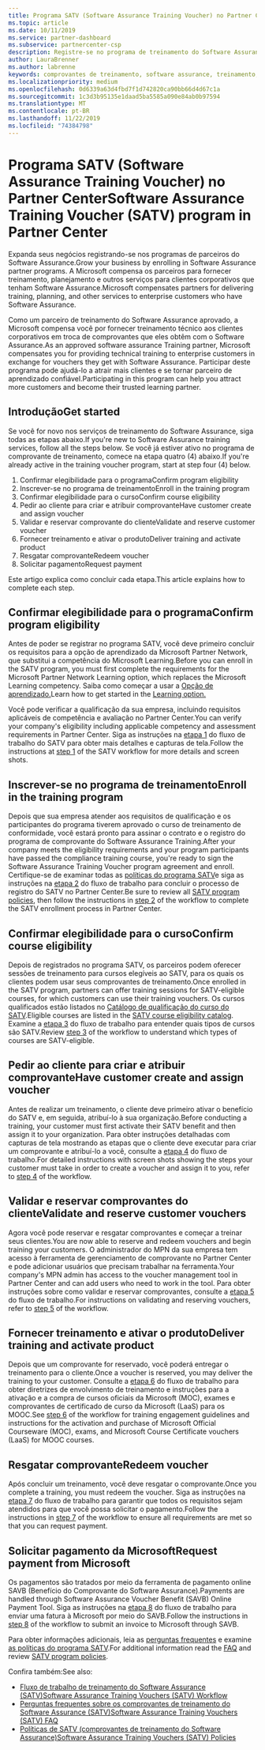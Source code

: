 ```yaml
---
title: Programa SATV (Software Assurance Training Voucher) no Partner Center | Partner Center
ms.topic: article
ms.date: 10/11/2019
ms.service: partner-dashboard
ms.subservice: partnercenter-csp
description: Registre-se no programa de treinamento do Software Assurance
author: LauraBrenner
ms.author: labrenne
keywords: comprovantes de treinamento, software assurance, treinamento, inscrição no SATV, SATV
ms.localizationpriority: medium
ms.openlocfilehash: 0d6339a63d4fbd7f1d742820ca90bb66d4d67c1a
ms.sourcegitcommit: 1c3d3b95135e1daad5ba5585a090e84ab0b97594
ms.translationtype: MT
ms.contentlocale: pt-BR
ms.lasthandoff: 11/22/2019
ms.locfileid: "74384798"
---
```

# <a name="software-assurance-training-voucher-satv-program-in-partner-center"></a><span data-ttu-id="31ab2-104">Programa SATV (Software Assurance Training Voucher) no Partner Center</span><span class="sxs-lookup"><span data-stu-id="31ab2-104">Software Assurance Training Voucher (SATV) program in Partner Center</span></span>

<span data-ttu-id="31ab2-105">Expanda seus negócios registrando-se nos programas de parceiros do Software Assurance.</span><span class="sxs-lookup"><span data-stu-id="31ab2-105">Grow your business by enrolling in Software Assurance partner programs.</span></span> <span data-ttu-id="31ab2-106">A Microsoft compensa os parceiros para fornecer treinamento, planejamento e outros serviços para clientes corporativos que tenham Software Assurance.</span><span class="sxs-lookup"><span data-stu-id="31ab2-106">Microsoft compensates partners for delivering training, planning, and other services to enterprise customers who have Software Assurance.</span></span> 

<span data-ttu-id="31ab2-107">Como um parceiro de treinamento do Software Assurance aprovado, a Microsoft compensa você por fornecer treinamento técnico aos clientes corporativos em troca de comprovantes que eles obtêm com o Software Assurance.</span><span class="sxs-lookup"><span data-stu-id="31ab2-107">As an approved software assurance Training partner, Microsoft compensates you for providing technical training to enterprise customers in exchange for vouchers they get with Software Assurance.</span></span> <span data-ttu-id="31ab2-108">Participar deste programa pode ajudá-lo a atrair mais clientes e se tornar parceiro de aprendizado confiável.</span><span class="sxs-lookup"><span data-stu-id="31ab2-108">Participating in this program can help you attract more customers and become their trusted learning partner.</span></span>

## <a name="get-started"></a><span data-ttu-id="31ab2-109">Introdução</span><span class="sxs-lookup"><span data-stu-id="31ab2-109">Get started</span></span>

<span data-ttu-id="31ab2-110">Se você for novo nos serviços de treinamento do Software Assurance, siga todas as etapas abaixo.</span><span class="sxs-lookup"><span data-stu-id="31ab2-110">If you're new to Software Assurance training services, follow all the steps below.</span></span> <span data-ttu-id="31ab2-111">Se você já estiver ativo no programa de comprovante de treinamento, comece na etapa quatro (4) abaixo.</span><span class="sxs-lookup"><span data-stu-id="31ab2-111">If you're already active in the training voucher program, start at step four (4) below.</span></span> 

1. <span data-ttu-id="31ab2-112">Confirmar elegibilidade para o programa</span><span class="sxs-lookup"><span data-stu-id="31ab2-112">Confirm program eligibility</span></span>
2. <span data-ttu-id="31ab2-113">Inscrever-se no programa de treinamento</span><span class="sxs-lookup"><span data-stu-id="31ab2-113">Enroll in the training program</span></span>
3. <span data-ttu-id="31ab2-114">Confirmar elegibilidade para o curso</span><span class="sxs-lookup"><span data-stu-id="31ab2-114">Confirm course eligibility</span></span>
4. <span data-ttu-id="31ab2-115">Pedir ao cliente para criar e atribuir comprovante</span><span class="sxs-lookup"><span data-stu-id="31ab2-115">Have customer create and assign voucher</span></span>
5. <span data-ttu-id="31ab2-116">Validar e reservar comprovante do cliente</span><span class="sxs-lookup"><span data-stu-id="31ab2-116">Validate and reserve customer voucher</span></span>
6. <span data-ttu-id="31ab2-117">Fornecer treinamento e ativar o produto</span><span class="sxs-lookup"><span data-stu-id="31ab2-117">Deliver training and activate product</span></span>
7. <span data-ttu-id="31ab2-118">Resgatar comprovante</span><span class="sxs-lookup"><span data-stu-id="31ab2-118">Redeem voucher</span></span>
8. <span data-ttu-id="31ab2-119">Solicitar pagamento</span><span class="sxs-lookup"><span data-stu-id="31ab2-119">Request payment</span></span>

<span data-ttu-id="31ab2-120">Este artigo explica como concluir cada etapa.</span><span class="sxs-lookup"><span data-stu-id="31ab2-120">This article explains how to complete each step.</span></span>

## <a name="confirm-program-eligibility"></a><span data-ttu-id="31ab2-121">Confirmar elegibilidade para o programa</span><span class="sxs-lookup"><span data-stu-id="31ab2-121">Confirm program eligibility</span></span>

<span data-ttu-id="31ab2-122">Antes de poder se registrar no programa SATV, você deve primeiro concluir os requisitos para a opção de aprendizado da Microsoft Partner Network, que substitui a competência do Microsoft Learning.</span><span class="sxs-lookup"><span data-stu-id="31ab2-122">Before you can enroll in the SATV program, you must first complete the requirements for the Microsoft Partner Network Learning option, which replaces the Microsoft Learning competency.</span></span> <span data-ttu-id="31ab2-123">Saiba como começar a usar a [Opção de aprendizado.](https://partner.microsoft.com/membership/learning-partners)</span><span class="sxs-lookup"><span data-stu-id="31ab2-123">Learn how to get started in the [Learning option.](https://partner.microsoft.com/membership/learning-partners)</span></span>

<span data-ttu-id="31ab2-124">Você pode verificar a qualificação da sua empresa, incluindo requisitos aplicáveis de competência e avaliação no Partner Center.</span><span class="sxs-lookup"><span data-stu-id="31ab2-124">You can verify your company's eligibility including applicable competency and assessment requirements in Partner Center.</span></span> <span data-ttu-id="31ab2-125">Siga as instruções na [etapa 1](https://query.prod.cms.rt.microsoft.com/cms/api/am/binary/RE3krfK) do fluxo de trabalho do SATV para obter mais detalhes e capturas de tela.</span><span class="sxs-lookup"><span data-stu-id="31ab2-125">Follow the instructions at [step 1](https://query.prod.cms.rt.microsoft.com/cms/api/am/binary/RE3krfK) of the SATV workflow for more details and screen shots.</span></span>

## <a name="enroll-in-the-training-program"></a><span data-ttu-id="31ab2-126">Inscrever-se no programa de treinamento</span><span class="sxs-lookup"><span data-stu-id="31ab2-126">Enroll in the training program</span></span>

<span data-ttu-id="31ab2-127">Depois que sua empresa atender aos requisitos de qualificação e os participantes do programa tiverem aprovado o curso de treinamento de conformidade, você estará pronto para assinar o contrato e o registro do programa de comprovante do Software Assurance Training.</span><span class="sxs-lookup"><span data-stu-id="31ab2-127">After your company meets the eligibility requirements and your program participants have passed the compliance training course, you're ready to sign the Software Assurance Training Voucher program agreement and enroll.</span></span> <span data-ttu-id="31ab2-128">Certifique-se de examinar todas as [políticas do programa SATV](https://query.prod.cms.rt.microsoft.com/cms/api/am/binary/RE3koEP)e siga as instruções na [etapa 2](https://query.prod.cms.rt.microsoft.com/cms/api/am/binary/RE3krfK) do fluxo de trabalho para concluir o processo de registro do SATV no Partner Center.</span><span class="sxs-lookup"><span data-stu-id="31ab2-128">Be sure to review all [SATV program policies](https://query.prod.cms.rt.microsoft.com/cms/api/am/binary/RE3koEP), then follow the instructions in [step 2](https://query.prod.cms.rt.microsoft.com/cms/api/am/binary/RE3krfK) of the workflow to complete the SATV enrollment process in Partner Center.</span></span>   


## <a name="confirm-course-eligibility"></a><span data-ttu-id="31ab2-129">Confirmar elegibilidade para o curso</span><span class="sxs-lookup"><span data-stu-id="31ab2-129">Confirm course eligibility</span></span>
<span data-ttu-id="31ab2-130">Depois de registrados no programa SATV, os parceiros podem oferecer sessões de treinamento para cursos elegíveis ao SATV, para os quais os clientes podem usar seus comprovantes de treinamento.</span><span class="sxs-lookup"><span data-stu-id="31ab2-130">Once enrolled in the SATV program, partners can offer training sessions for SATV-eligible courses, for which customers can use their training vouchers.</span></span> <span data-ttu-id="31ab2-131">Os cursos qualificados estão listados no [Catálogo de qualificação do curso do SATV](https://savl-catalog.microsoft.com/).</span><span class="sxs-lookup"><span data-stu-id="31ab2-131">Eligible courses are listed in the [SATV course eligibility catalog](https://savl-catalog.microsoft.com/).</span></span> <span data-ttu-id="31ab2-132">Examine a [etapa 3](https://query.prod.cms.rt.microsoft.com/cms/api/am/binary/RE3krfK) do fluxo de trabalho para entender quais tipos de cursos são SATV.</span><span class="sxs-lookup"><span data-stu-id="31ab2-132">Review [step 3](https://query.prod.cms.rt.microsoft.com/cms/api/am/binary/RE3krfK) of the workflow to understand which types of courses are SATV-eligible.</span></span>

## <a name="have-customer-create-and-assign-voucher"></a><span data-ttu-id="31ab2-133">Pedir ao cliente para criar e atribuir comprovante</span><span class="sxs-lookup"><span data-stu-id="31ab2-133">Have customer create and assign voucher</span></span>

<span data-ttu-id="31ab2-134">Antes de realizar um treinamento, o cliente deve primeiro ativar o benefício do SATV e, em seguida, atribuí-lo à sua organização.</span><span class="sxs-lookup"><span data-stu-id="31ab2-134">Before conducting a training, your customer must first activate their SATV benefit and then assign it to your organization.</span></span> <span data-ttu-id="31ab2-135">Para obter instruções detalhadas com capturas de tela mostrando as etapas que o cliente deve executar para criar um comprovante e atribuí-lo a você, consulte a [etapa 4](https://query.prod.cms.rt.microsoft.com/cms/api/am/binary/RE3krfK) do fluxo de trabalho.</span><span class="sxs-lookup"><span data-stu-id="31ab2-135">For detailed instructions with screen shots showing the steps your customer must take in order to create a voucher and assign it to you, refer to [step 4](https://query.prod.cms.rt.microsoft.com/cms/api/am/binary/RE3krfK) of the workflow.</span></span>

## <a name="validate-and-reserve-customer-vouchers"></a><span data-ttu-id="31ab2-136">Validar e reservar comprovantes do cliente</span><span class="sxs-lookup"><span data-stu-id="31ab2-136">Validate and reserve customer vouchers</span></span>

<span data-ttu-id="31ab2-137">Agora você pode reservar e resgatar comprovantes e começar a treinar seus clientes.</span><span class="sxs-lookup"><span data-stu-id="31ab2-137">You are now able to reserve and redeem vouchers and begin training your customers.</span></span> <span data-ttu-id="31ab2-138">O administrador do MPN da sua empresa tem acesso à ferramenta de gerenciamento de comprovante no Partner Center e pode adicionar usuários que precisam trabalhar na ferramenta.</span><span class="sxs-lookup"><span data-stu-id="31ab2-138">Your company's MPN admin has access to the voucher management tool in Partner Center and can add users who need to work in the tool.</span></span> <span data-ttu-id="31ab2-139">Para obter instruções sobre como validar e reservar comprovantes, consulte a [etapa 5](https://query.prod.cms.rt.microsoft.com/cms/api/am/binary/RE3krfK) do fluxo de trabalho.</span><span class="sxs-lookup"><span data-stu-id="31ab2-139">For instructions on validating and reserving vouchers, refer to [step 5](https://query.prod.cms.rt.microsoft.com/cms/api/am/binary/RE3krfK) of the workflow.</span></span>

## <a name="deliver-training-and-activate-product"></a><span data-ttu-id="31ab2-140">Fornecer treinamento e ativar o produto</span><span class="sxs-lookup"><span data-stu-id="31ab2-140">Deliver training and activate product</span></span>

<span data-ttu-id="31ab2-141">Depois que um comprovante for reservado, você poderá entregar o treinamento para o cliente.</span><span class="sxs-lookup"><span data-stu-id="31ab2-141">Once a voucher is reserved, you may deliver the training to your customer.</span></span> <span data-ttu-id="31ab2-142">Consulte a [etapa 6](https://query.prod.cms.rt.microsoft.com/cms/api/am/binary/RE3krfK) do fluxo de trabalho para obter diretrizes de envolvimento de treinamento e instruções para a ativação e a compra de cursos oficiais da Microsoft (MOC), exames e comprovantes de certificado de curso da Microsoft (LaaS) para os MOOC.</span><span class="sxs-lookup"><span data-stu-id="31ab2-142">See [step 6](https://query.prod.cms.rt.microsoft.com/cms/api/am/binary/RE3krfK) of the workflow for training engagement guidelines and instructions for the activation and purchase of Microsoft Official Courseware (MOC), exams, and Microsoft Course Certificate vouchers (LaaS) for MOOC courses.</span></span>

## <a name="redeem-voucher"></a><span data-ttu-id="31ab2-143">Resgatar comprovante</span><span class="sxs-lookup"><span data-stu-id="31ab2-143">Redeem voucher</span></span>

<span data-ttu-id="31ab2-144">Após concluir um treinamento, você deve resgatar o comprovante.</span><span class="sxs-lookup"><span data-stu-id="31ab2-144">Once you complete a training, you must redeem the voucher.</span></span> <span data-ttu-id="31ab2-145">Siga as instruções na [etapa 7](https://query.prod.cms.rt.microsoft.com/cms/api/am/binary/RE3krfK) do fluxo de trabalho para garantir que todos os requisitos sejam atendidos para que você possa solicitar o pagamento.</span><span class="sxs-lookup"><span data-stu-id="31ab2-145">Follow the instructions in [step 7](https://query.prod.cms.rt.microsoft.com/cms/api/am/binary/RE3krfK) of the workflow to ensure all requirements are met so that you can request payment.</span></span> 


## <a name="request-payment-from-microsoft"></a><span data-ttu-id="31ab2-146">Solicitar pagamento da Microsoft</span><span class="sxs-lookup"><span data-stu-id="31ab2-146">Request payment from Microsoft</span></span>

<span data-ttu-id="31ab2-147">Os pagamentos são tratados por meio da ferramenta de pagamento online SAVB (Benefício do Comprovante do Software Assurance).</span><span class="sxs-lookup"><span data-stu-id="31ab2-147">Payments are handled through Software Assurance Voucher Benefit (SAVB) Online Payment Tool.</span></span> <span data-ttu-id="31ab2-148">Siga as instruções na [etapa 8](https://query.prod.cms.rt.microsoft.com/cms/api/am/binary/RE3krfK) do fluxo de trabalho para enviar uma fatura à Microsoft por meio do SAVB.</span><span class="sxs-lookup"><span data-stu-id="31ab2-148">Follow the instructions in [step 8](https://query.prod.cms.rt.microsoft.com/cms/api/am/binary/RE3krfK) of the workflow to submit an invoice to Microsoft through SAVB.</span></span> 

<span data-ttu-id="31ab2-149">Para obter informações adicionais, leia as [perguntas frequentes](https://query.prod.cms.rt.microsoft.com/cms/api/am/binary/RE3kz5o) e examine [as políticas do programa SATV](https://query.prod.cms.rt.microsoft.com/cms/api/am/binary/RE3koEP).</span><span class="sxs-lookup"><span data-stu-id="31ab2-149">For additional information read the [FAQ](https://query.prod.cms.rt.microsoft.com/cms/api/am/binary/RE3kz5o) and review [SATV program policies](https://query.prod.cms.rt.microsoft.com/cms/api/am/binary/RE3koEP).</span></span>

<span data-ttu-id="31ab2-150">Confira também:</span><span class="sxs-lookup"><span data-stu-id="31ab2-150">See also:</span></span>

- [<span data-ttu-id="31ab2-151">Fluxo de trabalho de treinamento do Software Assurance (SATV)</span><span class="sxs-lookup"><span data-stu-id="31ab2-151">Software Assurance Training Vouchers (SATV) Workflow</span></span>](https://query.prod.cms.rt.microsoft.com/cms/api/am/binary/RE3krfK)
- [<span data-ttu-id="31ab2-152">Perguntas frequentes sobre os comprovantes de treinamento do Software Assurance (SATV)</span><span class="sxs-lookup"><span data-stu-id="31ab2-152">Software Assurance Training Vouchers (SATV) FAQ</span></span>](https://query.prod.cms.rt.microsoft.com/cms/api/am/binary/RE3kz5o)
- [<span data-ttu-id="31ab2-153">Políticas de SATV (comprovantes de treinamento do Software Assurance)</span><span class="sxs-lookup"><span data-stu-id="31ab2-153">Software Assurance Training Vouchers (SATV) Policies</span></span>](https://query.prod.cms.rt.microsoft.com/cms/api/am/binary/RE3koEP)